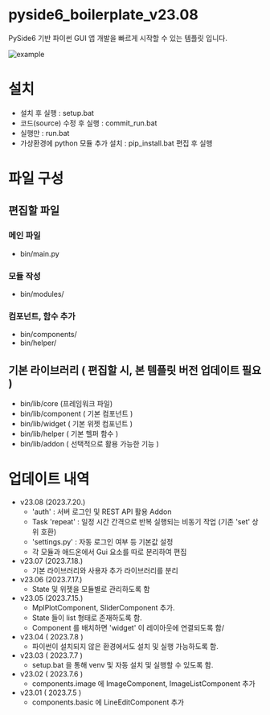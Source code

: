 # pyside6_boilerplate_v23.08
PySide6 기반 파이썬 GUI 앱 개발을 빠르게 시작할 수 있는 템플릿 입니다.

![example](https://github.com/active0831/pyside6_generic_v23.01/assets/91447903/3e7ba597-0182-411f-b351-7d442a9397af)

# 설치 
 - 설치 후 실행 : setup.bat
 - 코드(source) 수정 후 실행 : commit_run.bat
 - 실행만 : run.bat
 - 가상환경에 python 모듈 추가 설치 : pip_install.bat 편집 후 실행

# 파일 구성

## 편집할 파일

### 메인 파일
 - bin/main.py

### 모듈 작성
 - bin/modules/

### 컴포넌트, 함수 추가
 - bin/components/
 - bin/helper/

## 기본 라이브러리 ( 편집할 시, 본 템플릿 버전 업데이트 필요 )
 - bin/lib/core  (프레임워크 파일)
 - bin/lib/component ( 기본 컴포넌트 )
 - bin/lib/widget ( 기본 위젯 컴포넌트 )
 - bin/lib/helper ( 기본 헬퍼 함수 )
 - bin/lib/addon ( 선택적으로 활용 가능한 기능 )

# 업데이트 내역
  - v23.08 (2023.7.20.)      
      - 'auth' : 서버 로그인 및 REST API 활용 Addon
      - Task 'repeat' : 일정 시간 간격으로 반복 실행되는 비동기 작업 (기존 'set' 상위 호환)
      - 'settings.py' : 자동 로그인 여부 등 기본값 설정
      - 각 모듈과 애드온에서 Gui 요소를 따로 분리하여 편집
  - v23.07 (2023.7.18.)
      - 기본 라이브러리와 사용자 추가 라이브러리를 분리
  - v23.06 (2023.7.17.)      
      - State 및 위젯을 모듈별로 관리하도록 함
  - v23.05 (2023.7.15.)
      - MplPlotComponent, SliderComponent 추가.
      - State 들이 list 형태로 존재하도록 함.
      - Component 를 배치하면 'widget' 이 레이아웃에 연결되도록 함/
  - v23.04 ( 2023.7.8 )
    - 파이썬이 설치되지 않은 환경에서도 설치 및 실행 가능하도록 함. 
  - v23.03 ( 2023.7.7 )
    - setup.bat 을 통해 venv 및 자동 설치 및 실행할 수 있도록 함. 
  - v23.02 ( 2023.7.6 )
    - components.image 에 ImageComponent, ImageListComponent 추가 
  - v23.01 ( 2023.7.5 )
    - components.basic 에 LineEditComponent 추가 

